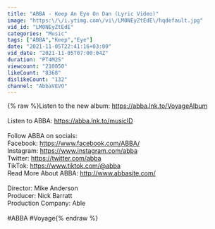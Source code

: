 ```yaml
---
title: "ABBA - Keep An Eye On Dan (Lyric Video)"
image: "https:\/\/i.ytimg.com\/vi\/LM0NEyZtEdE\/hqdefault.jpg"
vid_id: "LM0NEyZtEdE"
categories: "Music"
tags: ["ABBA","Keep","Eye"]
date: "2021-11-05T22:41:16+03:00"
vid_date: "2021-11-05T07:00:04Z"
duration: "PT4M2S"
viewcount: "210050"
likeCount: "8368"
dislikeCount: "132"
channel: "AbbaVEVO"
---
```

{% raw %}Listen to the new album: <a rel="nofollow" target="blank" href="https://abba.lnk.to/VoyageAlbum">https://abba.lnk.to/VoyageAlbum</a><br /><br />Listen to ABBA: <a rel="nofollow" target="blank" href="https://abba.lnk.to/musicID">https://abba.lnk.to/musicID</a><br /><br />Follow ABBA on socials:<br />Facebook: <a rel="nofollow" target="blank" href="https://www.facebook.com/ABBA/">https://www.facebook.com/ABBA/</a> <br />Instagram: <a rel="nofollow" target="blank" href="https://www.instagram.com/abba">https://www.instagram.com/abba</a>  <br />Twitter: <a rel="nofollow" target="blank" href="https://twitter.com/abba">https://twitter.com/abba</a><br />TikTok: <a rel="nofollow" target="blank" href="https://www.tiktok.com/@abba">https://www.tiktok.com/@abba</a> <br />Read More About ABBA: <a rel="nofollow" target="blank" href="http://www.abbasite.com/">http://www.abbasite.com/</a><br /><br />Director: Mike Anderson <br />Producer: Nick Barratt <br />Production Company: Able<br /><br />#ABBA #Voyage{% endraw %}
